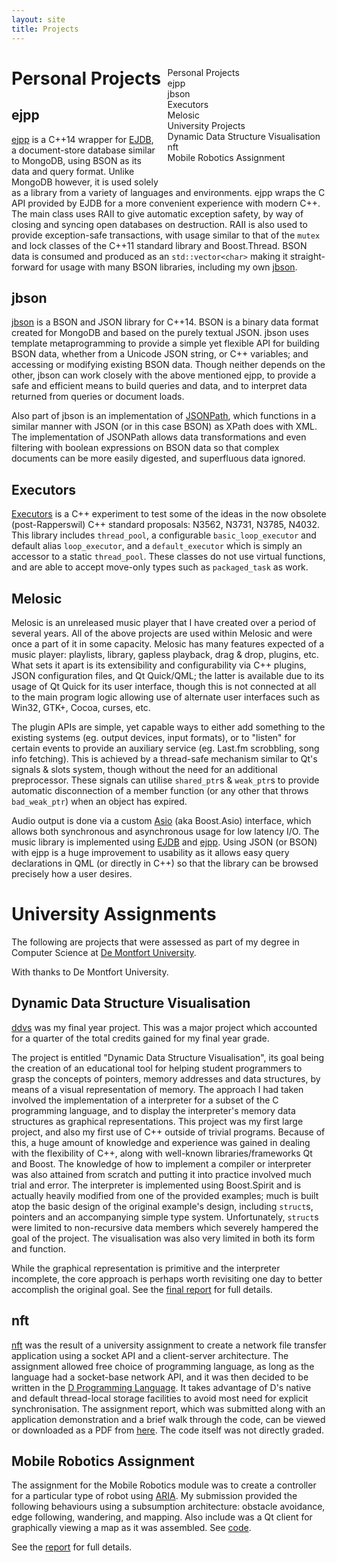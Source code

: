 ```yaml
---
layout: site
title: Projects
---
```


<style>
    #toc {
        width: auto;
        display: inline-block;
        float: right;
        margin: 10px;
    }
    @media (max-width: 48em) {
        #toc {
            float: none;
            margin: 0;
        }
    }
</style>
<div class="pure-menu" id="toc">
    <ul class="pure-menu-list">
        <li class="pure-menu-heading"><a class="pure-menu-link" href="#projects">Personal Projects</a></li>
        <li class="pure-menu-item"><a class="pure-menu-link" href="#ejpp">ejpp</a></li>
        <li class="pure-menu-item"><a class="pure-menu-link" href="#jbson">jbson</a></li>
        <li class="pure-menu-item"><a class="pure-menu-link" href="#executors">Executors</a></li>
        <li class="pure-menu-item"><a class="pure-menu-link" href="#melo">Melosic</a></li>
        <li class="pure-menu-heading"><a class="pure-menu-link" href="#uni">University Projects</a></li>
        <li class="pure-menu-item"><a class="pure-menu-link" href="#ddvs">Dynamic Data Structure Visualisation</a></li>
        <li class="pure-menu-item"><a class="pure-menu-link" href="#nft">nft</a></li>
        <li class="pure-menu-item"><a class="pure-menu-link" href="#robotics">Mobile Robotics Assignment</a></li>
    </ul>
</div>

# <a name="projects"></a>Personal Projects

## <a name="ejpp"></a>ejpp

[ejpp](https://chrismanning.github.io/ejpp) is a C++14 wrapper for [EJDB](https://ejdb.org/), a document-store database similar to MongoDB, using BSON as its data and query format.
Unlike MongoDB however, it is used solely as a library from a variety of languages and environments.
ejpp wraps the C API provided by EJDB for a more convenient experience with modern C++.
The main class uses RAII to give automatic exception safety, by way of closing and syncing open databases on destruction.
RAII is also used to provide exception-safe transactions, with usage similar to that of the `mutex` and lock classes of the C++11 standard library and Boost.Thread.
BSON data is consumed and produced as an `std::vector<char>` making it straight-forward for usage with many BSON libraries, including my own [jbson](#jbson).

## <a name="jbson"></a>jbson

[jbson](https://chrismanning.github.io/jbson) is a BSON and JSON library for C++14.
BSON is a binary data format created for MongoDB and based on the purely textual JSON.
jbson uses template metaprogramming to provide a simple yet flexible API for building BSON data, whether from a Unicode JSON string, or C++ variables; and accessing or modifying existing BSON data.
Though neither depends on the other, jbson can work closely with the above mentioned ejpp, to provide a safe and efficient means to build queries and data, and to interpret data returned from queries or document loads.

Also part of jbson is an implementation of [JSONPath](https://goessner.net/articles/JsonPath/), which functions in a similar manner with JSON (or in this case BSON) as XPath does with XML.
The implementation of JSONPath allows data transformations and even filtering with boolean expressions on BSON data so that complex documents can be more easily digested, and superfluous data ignored.

## <a name="executors"></a>Executors

[Executors](https://github.com/chrismanning/executors) is a C++ experiment to test some of the ideas in the now obsolete (post-Rapperswil) C++ standard proposals: N3562, N3731, N3785, N4032.
This library includes `thread_pool`, a configurable `basic_loop_executor` and default alias `loop_executor`, and a `default_executor` which is simply an accessor to a static `thread_pool`.
These classes do not use virtual functions, and are able to accept move-only types such as `packaged_task` as work.

## <a name="melo"></a>Melosic

Melosic is an unreleased music player that I have created over a period of several years.
All of the above projects are used within Melosic and were once a part of it in some capacity.
Melosic has many features expected of a music player: playlists, library, gapless playback, drag & drop, plugins, etc.
What sets it apart is its extensibility and configurability via C++ plugins, JSON configuration files, and Qt Quick/QML; the latter is available due to its usage of Qt Quick for its user interface, though this is not connected at all to the main program logic allowing use of alternate user interfaces such as Win32, GTK+, Cocoa, curses, etc.

The plugin APIs are simple, yet capable ways to either add something to the existing systems (eg. output devices, input formats), or to "listen" for certain events to provide an auxiliary service (eg. Last.fm scrobbling, song info fetching).
This is achieved by a thread-safe mechanism similar to Qt's signals & slots system, though without the need for an additional preprocessor. These signals can utilise `shared_ptr`s & `weak_ptr`s to provide automatic disconnection of a member function (or any other that throws `bad_weak_ptr`) when an object has expired.

Audio output is done via a custom [Asio](https://think-async.com/Asio) (aka Boost.Asio) interface, which allows both synchronous and asynchronous usage for low latency I/O.
The music library is implemented using [EJDB](https://ejdb.org/) and [ejpp](#ejpp).
Using JSON (or BSON) with ejpp is a huge improvement to usability as it allows easy query declarations in QML (or directly in C++) so that the library can be browsed precisely how a user desires.

# <a name="uni"></a>University Assignments

The following are projects that were assessed as part of my degree in Computer Science at [De Montfort University](https://www.dmu.ac.uk/).

With thanks to De Montfort University.

## <a name="ddvs"></a>Dynamic Data Structure Visualisation

[ddvs](https://github.com/chrismanning/ddvs) was my final year project.
This was a major project which accounted for a quarter of the total credits gained for my final year grade.

The project is entitled "Dynamic Data Structure Visualisation", its goal being the creation of an educational tool for helping student programmers to grasp the concepts of pointers, memory addresses and data structures, by means of a visual representation of memory.
The approach I had taken involved the implementation of a interpreter for a subset of the C programming language, and to display the interpreter's memory data structures as graphical representations.
This project was my first large project, and also my first use of C++ outside of trivial programs.
Because of this, a huge amount of knowledge and experience was gained in dealing with the flexibility of C++, along with well-known libraries/frameworks Qt and Boost.
The knowledge of how to implement a compiler or interpreter was also attained from scratch and putting it into practice involved much trial and error.
The interpreter is implemented using Boost.Spirit and is actually heavily modified from one of the provided examples; much is built atop the basic design of the original example's design, including `struct`s, pointers and an accompanying simple type system.
Unfortunately, `struct`s were limited to non-recursive data members which severely hampered the goal of the project.
The visualisation was also very limited in both its form and function.

While the graphical representation is primitive and the interpreter incomplete, the core approach is perhaps worth revisiting one day to better accomplish the original goal.
See the [final report](/images/ack_final_report.pdf) for full details.

## <a name="nft"></a>nft

[nft](https://github.com/chrismanning/nft) was the result of a university assignment to create a network file transfer application using a socket API and a client-server architecture.
The assignment allowed free choice of programming language, as long as the language had a socket-base network API, and it was then decided to be written in the [D Programming Language](https://dlang.org/).
It takes advantage of D's native and default thread-local storage facilities to avoid most need for explicit synchronisation.
The assignment report, which was submitted along with an application demonstration and a brief walk through the code, can be viewed or downloaded as a PDF from [here](/images/nft.pdf). The code itself was not directly graded.

## <a name="robotics"></a>Mobile Robotics Assignment

The assignment for the Mobile Robotics module was to create a controller for a particular type of robot using [ARIA](https://robots.mobilerobots.com/wiki/ARIA).
My submission provided the following behaviours using a subsumption architecture: obstacle avoidance, edge following, wandering, and mapping.
Also include was a Qt client for graphically viewing a map as it was assembled. See [code](/images/mobile_robots_assignment.zip).

See the [report](/images/mobile_robots_report.pdf) for full details.
